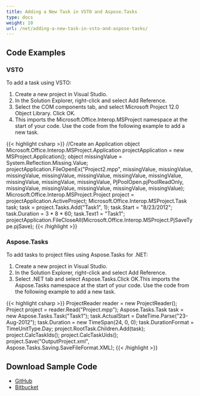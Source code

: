 ```yaml
---
title: Adding a New Task in VSTO and Aspose.Tasks
type: docs
weight: 10
url: /net/adding-a-new-task-in-vsto-and-aspose-tasks/
---
```


## **Code Examples**
### **VSTO**
To add a task using VSTO:

1. Create a new project in Visual Studio.
2. In the Solution Explorer, right-click and select Add Reference.
3. Select the COM components tab, and select Microsoft Project 12.0 Object Library.
   Click OK.
4. This imports the Microsoft.Office.Interop.MSProject namespace at the start of your code. Use the code from the following example to add a new task. 

{{< highlight csharp >}}
//Create an Application object
Microsoft.Office.Interop.MSProject.Application projectApplication = new MSProject.Application();
object missingValue = System.Reflection.Missing.Value;
projectApplication.FileOpenEx("Project2.mpp",
	missingValue, missingValue, missingValue, missingValue,
	missingValue, missingValue, missingValue, missingValue,
	missingValue, missingValue, PjPoolOpen.pjPoolReadOnly,
	missingValue, missingValue, missingValue, missingValue,
	missingValue);
Microsoft.Office.Interop.MSProject.Project project = projectApplication.ActiveProject;
Microsoft.Office.Interop.MSProject.Task task;
task = project.Tasks.Add("Task1", 1);
task.Start = "8/23/2012";
task.Duration = 3 * 8 * 60;
task.Text1 = "Task1";
projectApplication.FileCloseAll(Microsoft.Office.Interop.MSProject.PjSaveType.pjSave);
{{< /highlight >}}

### **Aspose.Tasks**
To add tasks to project files using Aspose.Tasks for .NET:

1. Create a new project in Visual Studio.
2. In the Solution Explorer, right-click and select Add Reference.
3. Select .NET tab and select Aspose.Tasks.Click OK.This imports the Aspose.Tasks namespace at the start of your code. Use the code from the following example to add a new task. 

{{< highlight csharp >}}
ProjectReader reader = new ProjectReader();
Project project = reader.Read("Project.mpp");
Aspose.Tasks.Task task = new Aspose.Tasks.Task("Task1");
task.ActualStart = DateTime.Parse("23-Aug-2012");
task.Duration = new TimeSpan(24, 0, 0);
task.DurationFormat = TimeUnitType.Day;
project.RootTask.Children.Add(task);
project.CalcTaskIds();
project.CalcTaskUids();
project.Save("OutputProject.xml", Aspose.Tasks.Saving.SaveFileFormat.XML);
{{< /highlight >}}

## **Download Sample Code**
- [GitHub](https://github.com/aspose-tasks/Aspose.Tasks-for-.NET/releases/download/AsposeTaskNETVsVSTOProjectv1.1/Adding.a.New.Task.Aspose.Tasks.zip)
- [Bitbucket](https://bitbucket.org/asposemarketplace/aspose-for-vsto/downloads/Adding%20a%20New%20Task%20(Aspose.Tasks).zip)
